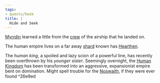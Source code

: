 ```yaml
---
tags:
- quests/hook
title: |
  Hide and Seek
---
```


[Myrrdin](/People/Party/Myrrdin%20Chosaach.md) learned a little from the [crew](/People/Captain%20Amara.md) of the airship that he landed on. 

The human empire lives on a far away [shard](/Locations/Cloud%20Sea/Shards/Shards.md) known has [Hearthen](/Locations/Cloud%20Sea/Shards/Hearthen/Hearthen.md).

The *human king*, a spoiled and lazy scion of a powerful line, has recently been overthrown by his *younger sister*. Seemingly overnight, the [Human Kingdom](/Groups/Human%20Kingdom.md) has been transformed into an aggressive, expansionist empire bent on domination. Might spell trouble for the [Noswaith](/Groups/Brethyn%20Noswaith.md), if they were ever found ^26e9ed
